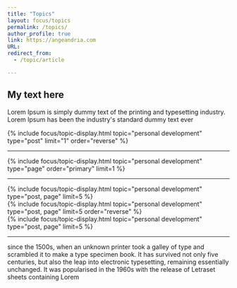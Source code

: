 ```yaml
---
title: "Topics"
layout: focus/topics
permalink: /topics/
author_profile: true
link: https://angeandria.com
URL:
redirect_from:
  - /topic/article

---
```


## My text here
Lorem Ipsum is simply dummy text of the printing and typesetting industry. Lorem Ipsum has been the industry's standard dummy text ever


<div class="custom-taxonomy"> 
    {% include focus/topic-display.html topic="personal development" type="post" limit="1" order="reverse" %}
</div>

---

<div class="custom-taxonomy">               
    {% include focus/topic-display.html topic="personal development" type="page" order="primary" limit=1 %}
</div>

---

<div class="custom-taxonomy">  
    {% include focus/topic-display.html topic="personal development" type="post, page" limit=5 %}
</div>

<div class="custom-taxonomy">  
    {% include focus/topic-display.html topic="personal development" type="post, page" limit=5 order="reverse" %}
</div>

<div class="custom-taxonomy">  
    {% include focus/topic-display.html topic="personal development" type="post, page" limit=5 %}
</div>

---
      
since the 1500s, when an unknown printer took a galley of type and
scrambled it to make a type specimen book. It has survived not only five centuries, but also the leap into electronic typesetting, remaining essentially unchanged. It was popularised in the 1960s with the release of Letraset sheets containing Lorem 